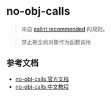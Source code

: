 # no-obj-calls

> 来自 [eslint:recommended](https://eslint.org/docs/rules/) 的规则。

> 禁止把全局对象作为函数调用

## 参考文档

- [no-obj-calls 官方文档](https://eslint.org/docs/rules/no-obj-calls)
- [no-obj-calls 中文教程](https://eslint.cn/docs/rules/no-obj-calls)
